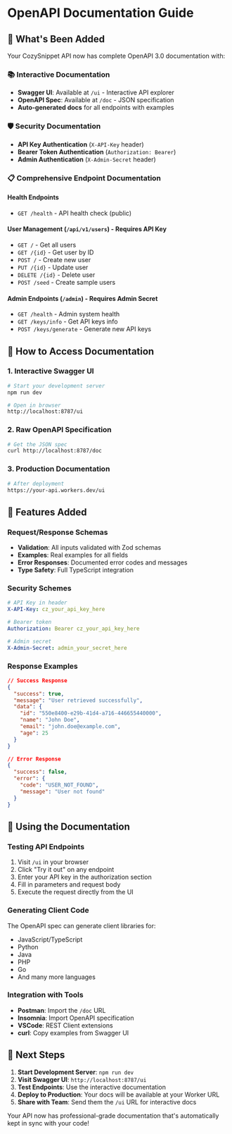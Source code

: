 # OpenAPI Documentation Guide

## 🎉 What's Been Added

Your CozySnippet API now has complete OpenAPI 3.0 documentation with:

### 📚 Interactive Documentation
- **Swagger UI**: Available at `/ui` - Interactive API explorer
- **OpenAPI Spec**: Available at `/doc` - JSON specification
- **Auto-generated docs** for all endpoints with examples

### 🛡️ Security Documentation
- **API Key Authentication** (`X-API-Key` header)
- **Bearer Token Authentication** (`Authorization: Bearer`)
- **Admin Authentication** (`X-Admin-Secret` header)

### 📋 Comprehensive Endpoint Documentation

#### Health Endpoints
- `GET /health` - API health check (public)

#### User Management (`/api/v1/users`) - Requires API Key
- `GET /` - Get all users
- `GET /{id}` - Get user by ID
- `POST /` - Create new user
- `PUT /{id}` - Update user
- `DELETE /{id}` - Delete user
- `POST /seed` - Create sample users

#### Admin Endpoints (`/admin`) - Requires Admin Secret
- `GET /health` - Admin system health
- `GET /keys/info` - Get API keys info
- `POST /keys/generate` - Generate new API keys

## 🚀 How to Access Documentation

### 1. Interactive Swagger UI
```bash
# Start your development server
npm run dev

# Open in browser
http://localhost:8787/ui
```

### 2. Raw OpenAPI Specification
```bash
# Get the JSON spec
curl http://localhost:8787/doc
```

### 3. Production Documentation
```bash
# After deployment
https://your-api.workers.dev/ui
```

## 🔧 Features Added

### Request/Response Schemas
- **Validation**: All inputs validated with Zod schemas
- **Examples**: Real examples for all fields
- **Error Responses**: Documented error codes and messages
- **Type Safety**: Full TypeScript integration

### Security Schemes
```yaml
# API Key in header
X-API-Key: cz_your_api_key_here

# Bearer token
Authorization: Bearer cz_your_api_key_here

# Admin secret
X-Admin-Secret: admin_your_secret_here
```

### Response Examples
```json
// Success Response
{
  "success": true,
  "message": "User retrieved successfully",
  "data": {
    "id": "550e8400-e29b-41d4-a716-446655440000",
    "name": "John Doe",
    "email": "john.doe@example.com",
    "age": 25
  }
}

// Error Response
{
  "success": false,
  "error": {
    "code": "USER_NOT_FOUND",
    "message": "User not found"
  }
}
```

## 📝 Using the Documentation

### Testing API Endpoints
1. Visit `/ui` in your browser
2. Click "Try it out" on any endpoint
3. Enter your API key in the authorization section
4. Fill in parameters and request body
5. Execute the request directly from the UI

### Generating Client Code
The OpenAPI spec can generate client libraries for:
- JavaScript/TypeScript
- Python
- Java
- PHP
- Go
- And many more languages

### Integration with Tools
- **Postman**: Import the `/doc` URL
- **Insomnia**: Import OpenAPI specification
- **VSCode**: REST Client extensions
- **curl**: Copy examples from Swagger UI

## 🎯 Next Steps

1. **Start Development Server**: `npm run dev`
2. **Visit Swagger UI**: `http://localhost:8787/ui`
3. **Test Endpoints**: Use the interactive documentation
4. **Deploy to Production**: Your docs will be available at your Worker URL
5. **Share with Team**: Send them the `/ui` URL for interactive docs

Your API now has professional-grade documentation that's automatically kept in sync with your code!
